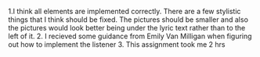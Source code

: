 1.I think all elements are implemented correctly. There are a few stylistic things that I think should be fixed. The pictures should be smaller 
and also the pictures would look better being under the lyric text rather than to the left of it. 
2. I recieved some guidance from Emily Van Milligan when figuring out how to implement the listener
3. This assignment took me 2 hrs

